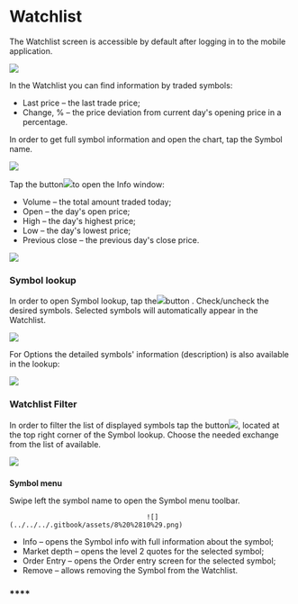 # Watchlist

The Watchlist screen is accessible by default after logging in to the mobile application.

![](../../../.gitbook/assets/1%20%2898%29.png)

In the Watchlist you can find information by traded symbols:

* Last price – the last trade price;
* Change, % – the price deviation from current day's opening price in a percentage.

 In order to get full symbol information and open the chart, tap the Symbol name. 

![](../../../.gitbook/assets/2%20%2887%29.png)

Tap the button![](../../../.gitbook/assets/arrow-right.jpg)to open the Info window:

* Volume – the total amount traded today;
* Open – the day's open price;
* High – the day's highest price;
* Low – the day's lowest price;
* Previous close – the previous day's close price.

![](../../../.gitbook/assets/3%20%2872%29.png)

### **Symbol lookup** 

In order to open Symbol lookup, tap the![](../../../.gitbook/assets/add%20%282%29.jpg)button. Check/uncheck the desired symbols. Selected symbols will automatically appear in the Watchlist.

![](../../../.gitbook/assets/5%20%2846%29.png)

For Options the detailed symbols' information \(description\) is also available in the lookup:

![](../../../.gitbook/assets/6%20%281%29.jpg)

### **Watchlist Filter** 

In order to filter the list of displayed symbols tap the button![](../../../.gitbook/assets/4-.png), located at the top right corner of the Symbol lookup. Choose the needed exchange from the list of available.

![](../../../.gitbook/assets/7%20%2831%29.png)

### **Symbol menu**

Swipe left the symbol name to open the Symbol menu toolbar.   

                                      ![](../../../.gitbook/assets/8%20%2810%29.png)                                                                                                                                                                                                            

* Info – opens the Symbol info with full information about the symbol;
* Market depth – opens the level 2 quotes for the selected symbol;
* Order Entry – opens the Order entry screen for the selected symbol;
* Remove – allows removing the Symbol from the Watchlist.

### \*\*\*\*

